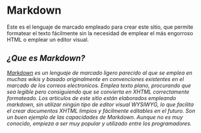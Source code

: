 **Markdown**
========
Este es el lenguaje de marcado empleado para crear este sitio, que permite formatear el texto fácilmente sin la necesidad de emplear el más engorroso HTML o emplear un editor visual.

_¿Que es Markdown?_
-----------------
*[Markdown](https://es.wikipedia.org/wiki/Markdown) es un lenguaje de marcado ligero parecido al que se emplea en muchas wikis y basado originalmente en convenciones existentes en el marcado de los correos electronicos. Emplea texto plano, procurando que sea legible pero consiguiendo que se convierta en XHTML correctamente formateado. Los artículos de este sitio están elaborados empleando markdown, sin utilizar ningún tipo de editor visual WYSIWYG, lo que facilita el crear documentos XHTML limpios y fácilmente editables en el futuro. Son un buen ejemplo de las capacidades de Markdown. Aunque no es muy conocido, empieza a ser muy popular y utilizado entre los programadores.*